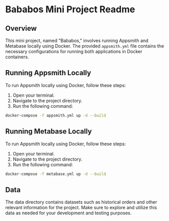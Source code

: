 # Bababos Mini Project Readme

## Overview
This mini project, named "Bababos," involves running Appsmith and Metabase locally using Docker. The provided `appsmith.yml` file contains the necessary configurations for running both applications in Docker containers.

## Running Appsmith Locally

To run Appsmith locally using Docker, follow these steps:

1. Open your terminal.
2. Navigate to the project directory.
3. Run the following command:

```bash
docker-compose -f appsmith.yml up -d --build
```

## Running Metabase Locally

To run Appsmith locally using Docker, follow these steps:

1. Open your terminal.
2. Navigate to the project directory.
3. Run the following command:

```bash
docker-compose -f metabase.yml up -d --build
```

## Data
The data directory contains datasets such as historical orders and other relevant information for the project. Make sure to explore and utilize this data as needed for your development and testing purposes.
